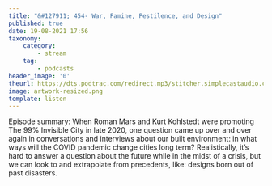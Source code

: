 ```yaml
---
title: "&#127911; 454- War, Famine, Pestilence, and Design"
published: true
date: 19-08-2021 17:56
taxonomy:
    category:
        - stream
    tag:
        - podcasts
header_image: '0'
theurl: https://dts.podtrac.com/redirect.mp3/stitcher.simplecastaudio.com/3bb687b0-04af-4257-90f1-39eef4e631b6/episodes/7bf56032-b2b7-4e7c-a767-ad4c6f890887/audio/128/default.mp3?aid=rss_feed&awCollectionId=3bb687b0-04af-4257-90f1-39eef4e631b6&awEpisodeId=7bf56032-b2b7-4e7c-a767-ad4c6f890887&feed=BqbsxVfO
image: artwork-resized.png
template: listen
--- 
```

Episode summary: When Roman Mars and Kurt Kohlstedt were promoting The 99% Invisible City in late 2020, one question came up over and over again in conversations and interviews about our built environment: in what ways will the COVID pandemic change cities long term? Realistically, it’s hard to answer a question about the future while in the midst of a crisis, but we can look to and extrapolate from precedents, like: designs born out of past disasters.
